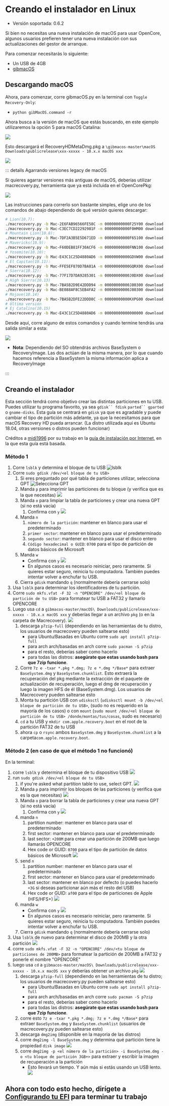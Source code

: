 # Creando el instalador en Linux

* Versión soportada: 0.6.2

Si bien no necesitas una nueva instalación de macOS para usar OpenCore, algunos usuarios prefieren tener una nueva instalación con sus actualizaciones del gestor de arranque.

Para comenzar necesitarás lo siguiente:

* Un USB de 4GB
* [gibmacOS](https://github.com/corpnewt/gibMacOS)

## Descargando macOS

Ahora, para comenzar, corre gibmacOS.py en la terminal con `Toggle Recovery-Only`:

* `python gibMacOS.command -r`

Ahora busca a la versión de macOS que estás buscando, en este ejemplo utilizaremos la opción 5 para macOS Catalina:

![](../images/installer-guide/linux-install-md/1-gib.png)

Esto descargará el RecoveryHDMetaDmg.pkg a `\gibmacos-master\macOS Downloads\publicrelease\xxx-xxxxx - 10.x.x macOS xxx`

![](../images/installer-guide/linux-install-md/3-gib-finished.png)

::: details Agarrando versiones legacy de macOS

Si quieres agarrar versiones más antiguas de macOS, deberías utilizar macrecovery.py, herramienta que ya está incluida en el OpenCorePkg:

![](../images/installer-guide/legacy-mac-install-md/macrecovery.png)

Las instrucciones para correrlo son bastante simples, elige uno de los comandos de abajo dependiendo de qué versión quieres descargar:

```sh
# Lion(10.7):
./macrecovery.py -b Mac-2E6FAB96566FE58C -m 00000000000F25Y00 download
./macrecovery.py -b Mac-C3EC7CD22292981F -m 00000000000F0HM00 download
# Mountain Lion(10.8):
./macrecovery.py -b Mac-7DF2A3B5E5D671ED -m 00000000000F65100 download
# Mavericks(10.9):
./macrecovery.py -b Mac-F60DEB81FF30ACF6 -m 00000000000FNN100 download
# Yosemite(10.10):
./macrecovery.py -b Mac-E43C1C25D4880AD6 -m 00000000000GDVW00 download
# El Capitan(10.11):
./macrecovery.py -b Mac-FFE5EF870D7BA81A -m 00000000000GQRX00 download
# Sierra(10.12):
./macrecovery.py -b Mac-77F17D7DA9285301 -m 00000000000J0DX00 download
# High Sierra(10.13)
./macrecovery.py -b Mac-7BA5B2D9E42DDD94 -m 00000000000J80300 download
./macrecovery.py -b Mac-BE088AF8C5EB4FA2 -m 00000000000J80300 download
# Mojave(10.14)
./macrecovery.py -b Mac-7BA5B2DFE22DDD8C -m 00000000000KXPG00 download
# Última versión
# Ej Catalina(10.15)
./macrecovery.py -b Mac-E43C1C25D4880AD6 -m 00000000000000000 download
```

Desde aquí, corre alguno de estos comandos y cuando termine tendrás una salida similar a esta:

![](../images/installer-guide/legacy-mac-install-md/download-done.png)

* **Nota**: Dependiendo del SO obtendrás archivos BaseSystem o RecoveryImage. Las dos actúan de la misma manera, por lo que cuando hacemos referencia a BaseSystem la misma información aplica a RecoveryImage

:::

## Creando el instalador

Esta sección tendrá como objetivo crear las distintas particiones en tu USB. Puedes utilizar tu programa favorito, ya sea `gdisk`` fdisk` `parted`` gparted` o `gnome-disks`. Esta guía se centrará en `gdisk` ya que es agradable y puede cambiar el tipo de partición más adelante, ya que la necesitamos para que macOS Recovery HD pueda arrancar. (La distro utilizada aquí es Ubuntu 18.04, otras versiones o distros pueden funcionar)


Créditos a [midi1996](https://github.com/midi1996) por su trabajo en la [guía de instalación por Internet](https://midi1996.github.io/hackintosh-internet-install-gitbook/), en la que esta guía está basada. 

### Método 1

1. Corre `lsblk` y determina el bloque de tu USB
  ![lsblk](../images/installer-guide/linux-install-md/unknown-5.png)
2. Corre `sudo gdisk /dev/<el bloque de tu USB>`
   1. Si eres preguntado por qué tabla de particiones utilizar, selecciona GPT
      ![Selecciona GPT](../images/installer-guide/linux-install-md/unknown-6.png)
   2. Manda `p` para imprimir las particiones de tu bloque \(y verifica que es la que necesitas\)
      ![](../images/installer-guide/linux-install-md/unknown-13.png)
   3. Manda `o` para limpiar la tabla de particiones y crear una nueva GPT (si no está vacía)
      1. Confirma con `y`
         ![](../images/installer-guide/linux-install-md/unknown-8.png)
   4. Manda `n`
      1. `número de la partición`:  mantener en blanco para usar el predeterminado 
      2. `primer sector`:  mantener en blanco para usar el predeterminado 
      3. `segundo sector`:  mantener en blanco para usar el disco entero
      4. `Código hexadecimal o GUID`: `0700` para el tipo de partición de datos básicos de Microsoft
   5. Manda `w`
      * Confirma con `y`
      ![](../images/installer-guide/linux-install-md/unknown-9.png)
      * En algunos casos es necesario reiniciar, pero raramente. Si quieres estar seguro, reinicia tu computadora. También puedes intentar volver a enchufar tu USB.
   6. Cierra `gdisk` mandando `q` (normalmente debería cerrarse solo)
3. Usa `lsblk` para determinar los identificadores de tu partición.
4. Corre `sudo mkfs.vfat -F 32 -n "OPENCORE" /dev/<el bloque de partición de tu USB>` para formatear tu USB a FAT32 y llamarlo OPENCORE
5. Luego usa `cd` a `gibmacos-master/macOS\ Downloads/publicrelease/xxx-xxxxx - 10.x.x macOS xxx` y deberías llegar a un archivo `pkg` (o en la carpeta de Macrecovery). 
   ![](../images/installer-guide/linux-install-md/unknown-10.png)
   1. descarga `p7zip-full` (dependiendo en las herramientas de tu distro, los usuarios de macrecovery pueden saltearse esto)
      * para Ubuntu/Basadas en Ubuntu corre `sudo apt install p7zip-full`
      * para arch arch/basadas en arch corre `sudo pacman -S p7zip`
      * para el resto, deberías saber como hacerlo
      * para todas las distros: **asegúrate que estas usando bash para que 7zip funcione**.
   2. Corre `7z e -txar *.pkg *.dmg; 7z e *.dmg */Base*` para extraer `BaseSystem.dmg` y `BaseSystem.chunklist`. Esto extraerá la recuperación del pkg mediante la extracción de el paquete de actualización de recuperación, luego el dmg de recuperación y luego la imagen HFS de él (BaseSystem.dmg). Los usuarios de Macrecovery pueden saltearse esto
   3. Monta tu partición USB con `udisksctl` (`udisksctl mount -b /dev/<el bloque de partición de tu USB>`, (sudo no es requerido en la mayoría de los casos) o con `mount` (`sudo mount /dev/<el bloque de partición de tu USB> /donde/montas/tus/cosas`, sudo es necesario)
   4. `cd` a tu USB y `mkdir com.apple.recovery.boot` en el root de la partición FAT32 de tu USB
   5. ahora `cp` o `rsync` ambos `BaseSystem.dmg` y `BaseSystem.chunklist` a la carpeta`com.apple.recovery.boot`.

### Método 2 (en caso de que el método 1 no funcionó)

En la terminal:

1. corre `lsblk` y determina el bloque de tu dispositivo USB
   ![](../images/installer-guide/linux-install-md/unknown-11.png)
2. run `sudo gdisk /dev/<el bloque de tu USB>`
   1. if you're asked what partition table to use, select GPT.
      ![](../images/installer-guide/linux-install-md/unknown-12.png)
   2. Manda `p` para imprimir los bloques de las particiones \(y verifica que es la que necesitas\)
      ![](../images/installer-guide/linux-install-md/unknown-13.png)
   3. Manda `o` para borrar la tabla de particiones y crear una nueva GPT (si no está vacía)
      1. Confirma con `y`
         ![](../images/installer-guide/linux-install-md/unknown-14.png)
   4. manda `n`
      1. partition number: mantener en blanco para usar el predeterminado 
      2. first sector: mantener en blanco para usar el predeterminado
      3. last sector: `+200M` para crear una partición de 200MB que luego llamarás OPENCORE
      4. Hex code or GUID: `0700` para el tipo de partición de datos básicos de Microsoft
      ![](../images/installer-guide/linux-install-md/unknown-15.png)
   5. send `n`
      1. partition number: mantener en blanco para usar el predeterminado 
      2. first sector: mantener en blanco para usar el predeterminado 
      3. last sector: mantener en blanco por defecto \(o puedes hacerlo `+3G` si deseas particionar aún más el resto del USB\)
      4. Hex code or GUID: `af00` para el tipo de particiones de Apple (HFS/HFS+)
      ![](../images/installer-guide/linux-install-md/unknown-16.png)
   6. manda `w`
      * Confirma con `y`
      ![](../images/installer-guide/linux-install-md/unknown-17.png)
      * En algunos casos es necesario reiniciar, pero raramente. Si quieres estar seguro, reinicia tu computadora. También puedes intentar volver a enchufar tu USB.
   7. Cierra `gdisk` mandando `q` (normalmente debería cerrarse solo)
3. Usa `lsblk` de nuevo para determinar el disco de 200MB y la otra partición
   ![](../images/installer-guide/linux-install-md/unknown-18.png)
4. corre `sudo mkfs.vfat -F 32 -n "OPENCORE" /dev/<tu bloque de particiones de 200MB>` para formatear la partición de 200MB a FAT32 y ponerle el nombre "OPENCORE"
5. luego usa `cd` a `gibmacos-master/macOS\ Downloads/publicrelease/xxx-xxxxx - 10.x.x macOS xxx` y deberías obtener un archivo `pkg`
   ![](../images/installer-guide/linux-install-md/unknown-19.png)
   1. descarga `p7zip-full` (dependiendo en las herramientas de tu distro; los usuarios de macrecovery.py pueden saltearse esto)
      * para Ubuntu/Basadas en Ubuntu corre `sudo apt install p7zip-full`
      * para arch arch/basadas en arch corre `sudo pacman -S p7zip`
      * para el resto, deberías saber como hacerlo
      * para todas las distros: **asegúrate que estas usando bash para que 7zip funcione**.
   2. corre esto `7z e -txar *.pkg *.dmg; 7z e *.dmg */Base*` para extraer `BaseSystem.dmg` y `BaseSystem.chunklist` (usuarios de macrecovery.py pueden saltearse esto)
   3. descarga `dmg2img` (disponible en la mayoria de las distros)
   4. corre `dmg2img -l BaseSystem.dmg` y determina qué partición tiene la propiedad `disk image`
      ![](../images/installer-guide/linux-install-md/unknown-20.png)
   5. corre `dmg2img -p <el número de la partición> -i BaseSystem.dmg -o <tu bloque de partición 3GB+>` para extraer y escribir la imagen de recuperación a la partición
      * Esto llevará un tiempo. Y aún más si estás usando un USB lento.
      ![](../images/installer-guide/linux-install-md/unknown-21.png)

## Ahora con todo esto hecho, dirígete a [Configurando tu EFI](../installer-guide/opencore-efi.md) para terminar tu trabajo
